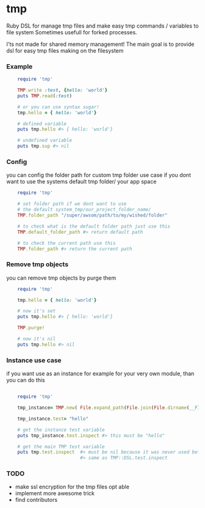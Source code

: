 tmp
===

Ruby DSL for manage tmp files and make easy
tmp commands / variables to file system
Sometimes usefull for forked processes.

I'ts not made for shared memory management!
The main goal is to provide dsl for easy tmp files making on the filesystem


### Example

```ruby
    require 'tmp'

    TMP.write :test, {hello: 'world'}
    puts TMP.read(:test)

    # or you can use syntax sugar!
    tmp.hello = { hello: 'world'}

    # defined variable
    puts tmp.hello #> { hello: 'world'}

    # undefined variable
    puts tmp.sup #> nil
```

### Config

you can config the folder path for custom tmp folder use case if you dont want to use the systems default tmp folder/ your app space

```ruby
    require 'tmp'

    # set folder path if we dont want to use
    # the default system_tmp/our_project_folder_name/
    TMP.folder_path "/super/awsom/path/to/my/wished/folder"

    # to check what is the default folder path just use this
    TMP.default_folder_path #> return default path

    # to check the current path use this
    TMP.folder_path #> return the current path
```

### Remove tmp objects

you can remove tmp objects by purge them

```ruby
    require 'tmp'

    tmp.hello = { hello: 'world'}

    # now it's set
    puts tmp.hello #> { hello: 'world'}

    TMP.purge!

    # now it's nil
    puts tmp.hello #> nil
```

### Instance use case

if you want use as an instance for example for your very own module, than you can do this

```ruby

    require 'tmp'

    tmp_instance= TMP.new( File.expand_path(File.join(File.dirname(__FILE__),'tmp_folder')) )

    tmp_instance.test= "hello"

    # get the instance test variable
    puts tmp_instance.test.inspect #> this must be "hello"

    # get the main TMP test variable
    puts tmp.test.inspect  #> must be nil because it was never used before
                           #> same as TMP::DSL.test.inspect

```

### TODO

* make ssl encryption for the tmp files opt able
* implement more awesome trick
* find contributors
